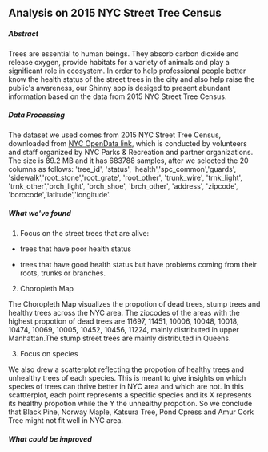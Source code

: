 ## Analysis on 2015 NYC Street Tree Census 
##### Abstract
Trees are essential to human beings. They absorb carbon dioxide and release oxygen, provide habitats for a variety of animals and play a significant role in ecosystem.
In order to help professional people better know the health status of the street trees in the city and also help raise the public's awareness,
our Shinny app is desiged to present abundant information based on the data from 2015 NYC Street Tree Census.

##### Data Processing
The dataset we used comes from 2015 NYC Street Tree Census, downloaded from [NYC OpenData link](https://data.cityofnewyork.us/Environment/2015-Street-Tree-Census-Tree-Data/pi5s-9p35/about), which is conducted by volunteers and staff organized by NYC Parks & Recreation and partner organizations.
The size is 89.2 MB and it has 683788 samples, after we selected the 20 columns as follows:
'tree_id', 'status', 'health','spc_common','guards', 'sidewalk','root_stone','root_grate', 'root_other', 'trunk_wire', 'trnk_light', 'trnk_other','brch_light', 'brch_shoe', 'brch_other', 'address', 'zipcode', 'borocode','latitude','longitude'.


##### What we've found

1. Focus on the street trees that are alive:

  * trees that have poor health status 

  * trees that have good health status but have problems coming from their roots, trunks or branches.


2. Choropleth Map

The Choropleth Map visualizes the propotion of dead trees, stump trees and healthy trees across the NYC area.
The zipcodes of the areas with the highest propotion of dead trees are 11697,	11451, 10006,	10048, 10018,	10474,	10069,	      10005,	10452, 10456,	11224, mainly distributed in upper Manhattan.The stump street trees are mainly distributed in Queens.


3. Focus on species

We also drew a scatterplot reflecting the propotion of healthy trees and unhealthy trees of each species.
This is meant to give insights on which species of trees can thrive better in NYC area and which are not.
In this scattterplot, each point represents a specific species and its X represents its healthy propotion while the Y the      unhealthy propotion. So we conclude that Black Pine, Norway Maple, Katsura Tree, Pond Cpress and Amur Cork Tree might not      fit well in NYC area.


##### What could be improved
